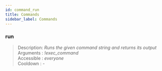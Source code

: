 ```yaml
---
id: command_run
title: Commands
sidebar_label: Commands
---
```


### run

> Description: _Runs the given command string and returns its output_
> Arguments  : _!exec\_command_<br>
> Accessible : _everyone_<br>
> Cooldown   : _-_<br>